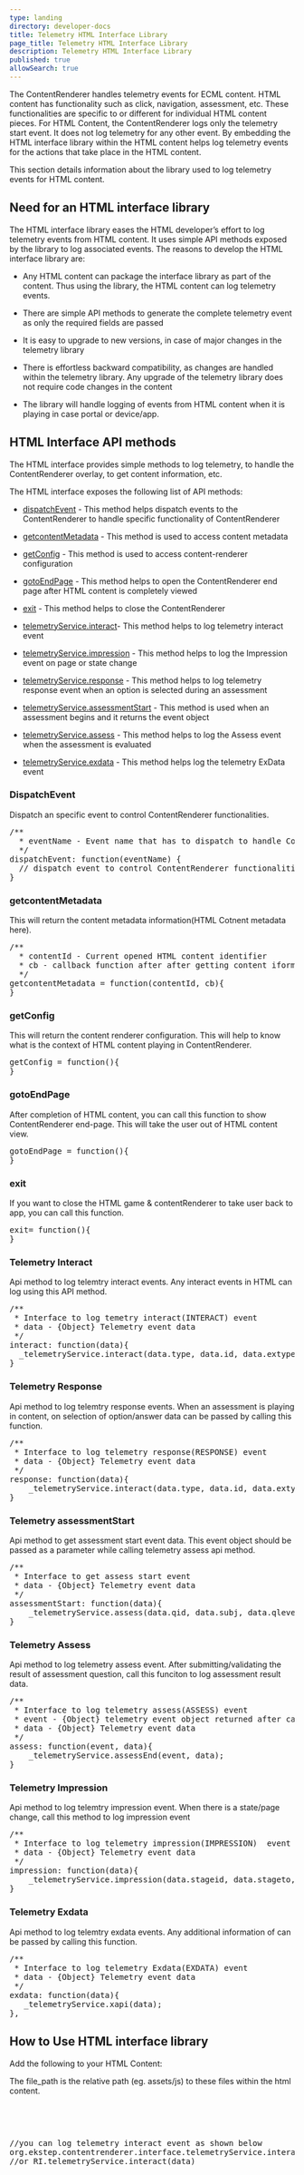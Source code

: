 ```yaml
---
type: landing
directory: developer-docs
title: Telemetry HTML Interface Library
page_title: Telemetry HTML Interface Library
description: Telemetry HTML Interface Library
published: true
allowSearch: true
---
```

The ContentRenderer handles telemetry events for ECML content. HTML content has functionality such as click, navigation, assessment, etc. These functionalities are specific to or different for individual HTML content pieces. For HTML Content, the ContentRenderer logs only the telemetry start event. It does not log telemetry for any other event. By embedding the HTML interface library within the HTML content helps log telemetry events for the actions that take place in the HTML content.

This section details information about the library used to log telemetry events for HTML content.

## Need for an HTML interface library

The HTML interface library eases the HTML developer’s effort to log telemetry events from HTML content. It uses simple API methods exposed by the library to log associated events. The reasons to develop the HTML interface library are:

* Any HTML content can package the interface library as part of the content. Thus using the library, the HTML content can log telemetry events.

* There are simple API methods to generate the complete telemetry event as only the required fields are passed

* It is easy to upgrade to new versions, in case of major changes in the telemetry library

* There is effortless backward compatibility, as changes are handled within the telemetry library. Any upgrade of the telemetry library does not require code changes in the content

* The library will handle logging of events from HTML content when it is playing in case portal or device/app.

## HTML Interface API methods

The HTML interface provides simple methods to log telemetry, to handle the ContentRenderer overlay, to get content information, etc.

The HTML interface exposes the following list of API methods:

* [dispatchEvent](developer-docs/telemetry_htmlinterfacelibrary/#link1-1-1) - This method helps dispatch events to the ContentRenderer to handle specific functionality of ContentRenderer

* [getcontentMetadata](developer-docs/telemetry_htmlinterfacelibrary/#link1-1-1) - This method is used to access content metadata

* [getConfig](developer-docs/telemetry_htmlinterfacelibrary/#link1-1-1) - This method is used to access content-renderer configuration

* [gotoEndPage](developer-docs/telemetry_htmlinterfacelibrary/#link1-1-1) - This method helps to open the ContentRenderer end page after HTML content is completely viewed

* [exit](developer-docs/telemetry_htmlinterfacelibrary/#link1-1-1) - This method helps to close the ContentRenderer

* [telemetryService.interact](developer-docs/telemetry_htmlinterfacelibrary/#link1-1-1)- This method helps to log telemetry interact event

* [telemetryService.impression](developer-docs/telemetry_htmlinterfacelibrary/#link1-1-1) - This method helps to log the Impression event on page or state change

* [telemetryService.response](developer-docs/telemetry_htmlinterfacelibrary/#link1-1-1) - This method helps to log telemetry response event when an option is selected during an assessment

* [telemetryService.assessmentStart](developer-docs/telemetry_htmlinterfacelibrary/#link1-1-1) - This method is used when an assessment begins and it returns the event object

* [telemetryService.assess](developer-docs/telemetry_htmlinterfacelibrary/#link1-1-1) - This method helps to log the Assess event when the assessment is evaluated

* [telemetryService.exdata](developer-docs/telemetry_htmlinterfacelibrary/#link1-1-1) - This method helps log the telemetry ExData event

### DispatchEvent

Dispatch an specific event to control ContentRenderer functionalities.

<pre>
/**
  * eventName - Event name that has to dispatch to handle ContentRenderer functionality
  */
dispatchEvent: function(eventName) {
  // dispatch event to control ContentRenderer functionalities
}
</pre>

### getcontentMetadata

This will return the content metadata information(HTML Cotnent metadata here).

<pre>
/**
  * contentId - Current opened HTML content identifier
  * cb - callback function after after getting content iformation from API call
  */
getcontentMetadata = function(contentId, cb){
}
</pre>

### getConfig

This will return the content renderer configuration. This will help to know what is the context of HTML content playing in ContentRenderer.

<pre>
getConfig = function(){
}
</pre>

### gotoEndPage

After completion of HTML content, you can call this function to show ContentRenderer end-page. This will take the user out of HTML content view.

<pre>
gotoEndPage = function(){
}
</pre>

### exit

If you want to close the HTML game & contentRenderer to take user back to app, you can call this function.

<pre>
exit= function(){
}
</pre>

### Telemetry Interact

Api method to log telemtry interact events. Any interact events in HTML can log using this API method.

<pre>
/**
 * Interface to log temetry interact(INTERACT) event
 * data - {Object} Telemetry event data
 */
interact: function(data){
  _telemetryService.interact(data.type, data.id, data.extype, data.eks);
}
</pre>

### Telemetry Response

Api method to log telemtry response events. When an assessment is playing in content, on selection of option/answer data can be passed by calling this function.

<pre>
/**
 * Interface to log telemetry response(RESPONSE) event
 * data - {Object} Telemetry event data
 */
response: function(data){
    _telemetryService.interact(data.type, data.id, data.extype, data.eks);
}
</pre>

### Telemetry assessmentStart

Api method to get assessment start event data. This event object should be passed as a parameter while calling telemetry assess api method.

<pre>
/**
 * Interface to get assess start event
 * data - {Object} Telemetry event data
 */
assessmentStart: function(data){
    _telemetryService.assess(data.qid, data.subj, data.qlevel, data.data);
}
</pre>

### Telemetry Assess

Api method to log telemetry assess event. After submitting/validating the result of assessment question, call this funciton to log assessment result data.

<pre>
/**
 * Interface to log telemetry assess(ASSESS) event
 * event - {Object} telemetry event object returned after calling assessmentStart() API method
 * data - {Object} Telemetry event data
 */
assess: function(event, data){
    _telemetryService.assessEnd(event, data);
}
</pre>

### Telemetry Impression

Api method to log telemtry impression event. When there is a state/page change, call this method to log impression event

<pre>
/**
 * Interface to log telemetry impression(IMPRESSION)  event
 * data - {Object} Telemetry event data
 */
impression: function(data){
    _telemetryService.impression(data.stageid, data.stageto, data.data);
}
</pre>

### Telemetry Exdata

Api method to log telemtry exdata events. Any additional information of can be passed by calling this function.

<pre>
/**
 * Interface to log telemetry Exdata(EXDATA) event
 * data - {Object} Telemetry event data
 */
exdata: function(data){
   _telemetryService.xapi(data);
},
</pre>

## How to Use HTML interface library

Add the following to your HTML Content:

The file_path is the relative path (eg. assets/js) to these files within the html content.

<pre>
<!-- HTML Interface  JS library -->
<script src="[relative_path]/htmlinterface.js"></script>

//you can log telemetry interact event as shown below
org.ekstep.contentrenderer.interface.telemetryService.interact(data) 
//or 
RI.telemetryService.interact(data)
</pre>
